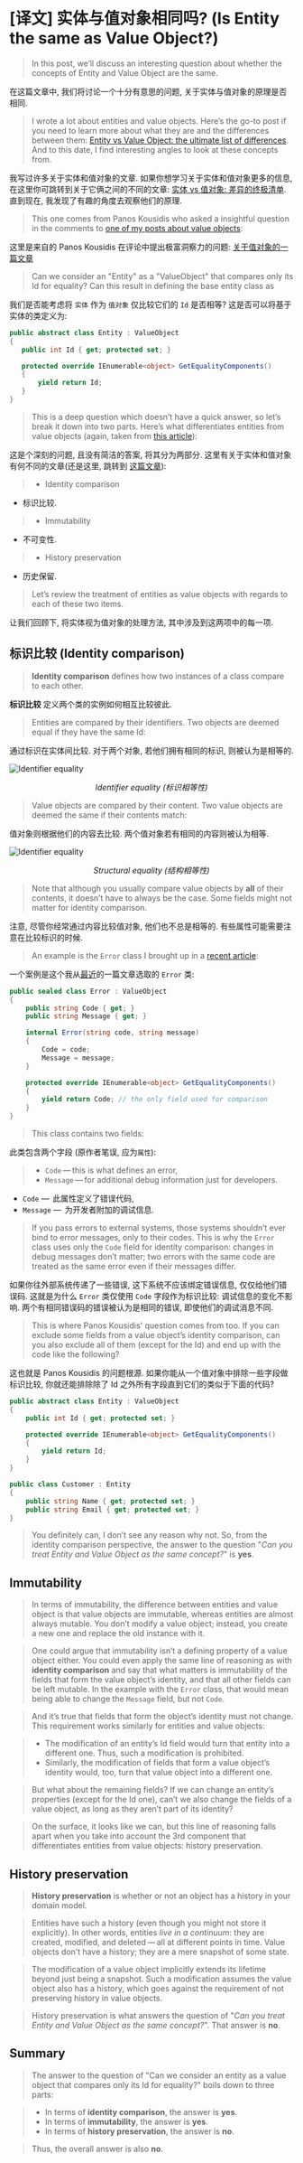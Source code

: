 # [译文] 实体与值对象相同吗? (Is Entity the same as Value Object?)

> In this post, we’ll discuss an interesting question about whether the concepts of Entity and Value Object are the same.

在这篇文章中, 我们将讨论一个十分有意思的问题, 关于实体与值对象的原理是否相同.

> I wrote a lot about entities and value objects. Here’s the go-to post if you need to learn more about what they are and the differences between them: [Entity vs Value Object: the ultimate list of differences](https://enterprisecraftsmanship.com/posts/entity-vs-value-object-the-ultimate-list-of-differences/). And to this date, I find interesting angles to look at these concepts from.

我写过许多关于实体和值对象的文章. 如果你想学习关于实体和值对象更多的信息, 在这里你可跳转到关于它俩之间的不同的文章: [实体 vs 值对象: 差异的终极清单](https://enterprisecraftsmanship.com/posts/entity-vs-value-object-the-ultimate-list-of-differences/). 直到现在, 我发现了有趣的角度去观察他们的原理.

> This one comes from Panos Kousidis who asked a insightful question in the comments to [one of my posts about value objects](https://enterprisecraftsmanship.com/posts/value-object-better-implementation/):

这里是来自的 Panos Kousidis 在评论中提出极富洞察力的问题: [关于值对象的一篇文章](https://enterprisecraftsmanship.com/posts/value-object-better-implementation/)

> Can we consider an "Entity" as a "ValueObject" that compares only its Id for equality? Can this result in defining the base entity class as

我们是否能考虑将 `实体` 作为 `值对象` 仅比较它们的 `Id` 是否相等? 这是否可以将基于实体的类定义为:

```csharp
public abstract class Entity : ValueObject
{
   public int Id { get; protected set; }

   protected override IEnumerable<object> GetEqualityComponents()
   {
       yield return Id;
   }
}
```

> This is a deep question which doesn’t have a quick answer, so let’s break it down into two parts. Here’s what differentiates entities from value objects (again, taken from [this article](https://enterprisecraftsmanship.com/posts/entity-vs-value-object-the-ultimate-list-of-differences/)):

这是个深刻的问题, 且没有简洁的答案, 将其分为两部分. 这里有关于实体和值对象有何不同的文章(还是这里, 跳转到 [这篇文章](https://enterprisecraftsmanship.com/posts/entity-vs-value-object-the-ultimate-list-of-differences/)):

> - Identity comparison

- 标识比较.

> - Immutability

- 不可变性.

> - History preservation

- 历史保留.

> Let’s review the treatment of entities as value objects with regards to each of these two items.

让我们回顾下, 将实体视为值对象的处理方法, 其中涉及到这两项中的每一项.

## 标识比较 (Identity comparison)

> **Identity comparison** defines how two instances of a class compare to each other.

**标识比较** 定义两个类的实例如何相互比较彼此.

> Entities are compared by their identifiers. Two objects are deemed equal if they have the same Id:

通过标识在实体间比较. 对于两个对象, 若他们拥有相同的标识, 则被认为是相等的.

![Identifier equality](./images/identifier-equality.png)
<center><i>Identifier equality (标识相等性)</i></center>

> Value objects are compared by their content. Two value objects are deemed the same if their contents match:

值对象则根据他们的内容去比较. 两个值对象若有相同的内容则被认为相等.

![Identifier equality](./images/structural-equality.png)
<center><i>Structural equality (结构相等性)</i></center>

> Note that although you usually compare value objects by **all** of their contents, it doesn’t have to always be the case. Some fields might not matter for identity comparison.

注意, 尽管你经常通过内容比较值对象, 他们也不总是相等的. 有些属性可能需要注意在比较标识的时候.

> An example is the `Error` class I brought up in a [recent article](https://enterprisecraftsmanship.com/posts/advanced-error-handling-techniques/):

一个案例是这个我从[最近](https://enterprisecraftsmanship.com/posts/advanced-error-handling-techniques/)的一篇文章选取的 `Error` 类:

```csharp
public sealed class Error : ValueObject
{
    public string Code { get; }
    public string Message { get; }

    internal Error(string code, string message)
    {
        Code = code;
        Message = message;
    }

    protected override IEnumerable<object> GetEqualityComponents()
    {
        yield return Code; // the only field used for comparison
    }
}
```

> This class contains two fields:

此类包含两个字段 (原作者笔误, 应为`属性`):

> - `Code` — this is what defines an error,
> - `Message` — for additional debug information just for developers.

- `Code` —  此属性定义了错误代码,
- `Message` —  为开发者附加的调试信息.

> If you pass errors to external systems, those systems shouldn’t ever bind to error messages, only to their codes. This is why the `Error` class uses only the `Code` field for identity comparison: changes in debug messages don’t matter; two errors with the same code are treated as the same error even if their messages differ.

如果你往外部系统传递了一些错误, 这下系统不应该绑定错误信息, 仅仅给他们错误码. 这就是为什么 `Error` 类仅使用 `Code` 字段作为标识比较: 调试信息的变化不影响. 两个有相同错误码的错误被认为是相同的错误, 即使他们的调试消息不同.

> This is where Panos Kousidis' question comes from too. If you can exclude some fields from a value object’s identity comparison, can you also exclude all of them (except for the Id) and end up with the code like the following?

这也就是 Panos Kousidis 的问题根源. 如果你能从一个值对象中排除一些字段做标识比较, 你就还能排除除了 Id 之外所有字段直到它们的类似于下面的代码?

```csharp
public abstract class Entity : ValueObject
{
    public int Id { get; protected set; }

    protected override IEnumerable<object> GetEqualityComponents()
    {
        yield return Id;
    }
}

public class Customer : Entity
{
    public string Name { get; protected set; }
    public string Email { get; protected set; }
}
```

> You definitely can, I don’t see any reason why not. So, from the identity comparison perspective, the answer to the question "*Can you treat Entity and Value Object as the same concept?*" is **yes**.

## Immutability

> In terms of immutability, the difference between entities and value object is that value objects are immutable, whereas entities are almost always mutable. You don’t modify a value object; instead, you create a new one and replace the old instance with it.

> One could argue that immutability isn’t a defining property of a value object either. You could even apply the same line of reasoning as with **identity comparison** and say that what matters is immutability of the fields that form the value object’s identity, and that all other fields can be left mutable. In the example with the `Error` class, that would mean being able to change the `Message` field, but not `Code`.

> And it’s true that fields that form the object’s identity must not change. This requirement works similarly for entities and value objects:

> - The modification of an entity’s Id field would turn that entity into a different one. Thus, such a modification is prohibited.
> - Similarly, the modification of fields that form a value object’s identity would, too, turn that value object into a different one.

> But what about the remaining fields? If we can change an entity’s properties (except for the Id one), can’t we also change the fields of a value object, as long as they aren’t part of its identity?

> On the surface, it looks like we can, but this line of reasoning falls apart when you take into account the 3rd component that differentiates entities from value objects: history preservation.

## History preservation

> **History preservation** is whether or not an object has a history in your domain model.

> Entities have such a history (even though you might not store it explicitly). In other words, entities *live in a continuum*: they are created, modified, and deleted — all at different points in time. Value objects don’t have a history; they are a mere snapshot of some state.

> The modification of a value object implicitly extends its lifetime beyond just being a snapshot. Such a modification assumes the value object also has a history, which goes against the requirement of not preserving history in value objects.

> History preservation is what answers the question of "*Can you treat Entity and Value Object as the same concept?*". That answer is **no**.

## Summary

> The answer to the question of "Can we consider an entity as a value object that compares only its Id for equality?" boils down to three parts:

> - In terms of **identity comparison**, the answer is **yes**.
> - In terms of **immutability**, the answer is **yes**.
> - In terms of **history preservation**, the answer is **no**.

> Thus, the overall answer is also **no**.
